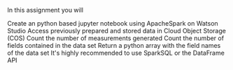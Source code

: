 In this assignment you will

Create an python based jupyter notebook using ApacheSpark on Watson Studio
Access previously prepared and stored data in Cloud Object Storage (COS)
Count the number of measurements generated
Count the number of fields contained in the data set
Return a python array with the field names of the data set
It's highly recommended to use SparkSQL or the DataFrame API
